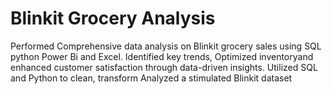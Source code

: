 # Blinkit Grocery Analysis
Performed Comprehensive data analysis on Blinkit grocery sales using SQL python Power Bi and Excel. Identified key trends, Optimized inventoryand enhanced customer satisfaction through data-driven insights. Utilized SQL and Python to clean, transform Analyzed a stimulated Blinkit dataset
